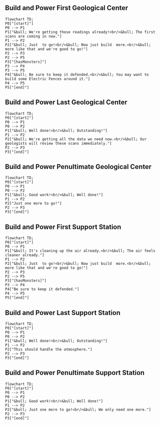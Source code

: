 ## Build and Power First Geological Center

```mermaid
flowchart TD;
P0["[start]"]
P0 --> P1
P1["&bull; We're getting those readings already!<br/>&bull; The first scans are coming in now."]
P1 --> P2
P2["&bull; Just  to go!<br/>&bull; Now just build  more.<br/>&bull;  more like that and we're good to go!"]
P2 --> P3
P2 --> P5
P3["[hasMonsters]"]
P3 --> P4
P3 --> P5
P4["&bull; Be sure to keep it defended.<br/>&bull; You may want to build some Electric Fences around it."]
P4 --> P5
P5["[end]"]
```

## Build and Power Last Geological Center

```mermaid
flowchart TD;
P0["[start]"]
P0 --> P1
P0 --> P2
P1["&bull; Well done!<br/>&bull; Outstanding!"]
P1 --> P2
P2["&bull; We're getting all the data we need now.<br/>&bull; Our geologists will review these scans immediately."]
P2 --> P3
P3["[end]"]
```

## Build and Power Penultimate Geological Center

```mermaid
flowchart TD;
P0["[start]"]
P0 --> P1
P0 --> P2
P1["&bull; Good work!<br/>&bull; Well done!"]
P1 --> P2
P2["Just one more to go!"]
P2 --> P3
P3["[end]"]
```

## Build and Power First Support Station

```mermaid
flowchart TD;
P0["[start]"]
P0 --> P1
P1["&bull; It's cleaning up the air already.<br/>&bull; The air feels cleaner already."]
P1 --> P2
P2["&bull; Just  to go!<br/>&bull; Now just build  more.<br/>&bull;  more like that and we're good to go!"]
P2 --> P3
P2 --> P5
P3["[hasMonsters]"]
P3 --> P4
P4["Be sure to keep it defended."]
P4 --> P5
P5["[end]"]
```

## Build and Power Last Support Station

```mermaid
flowchart TD;
P0["[start]"]
P0 --> P1
P0 --> P2
P1["&bull; Well done!<br/>&bull; Outstanding!"]
P1 --> P2
P2["This should handle the atmosphere."]
P2 --> P3
P3["[end]"]
```

## Build and Power Penultimate Support Station

```mermaid
flowchart TD;
P0["[start]"]
P0 --> P1
P0 --> P2
P1["&bull; Good work!<br/>&bull; Well done!"]
P1 --> P2
P2["&bull; Just one more to go!<br/>&bull; We only need one more."]
P2 --> P3
P3["[end]"]
```
